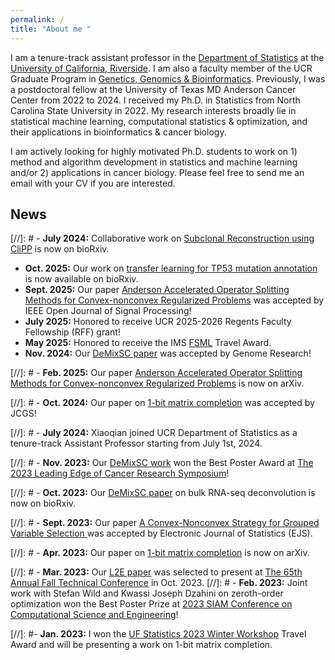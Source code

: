 ```yaml
---
permalink: /
title: "About me "
---
```


I am a tenure-track assistant professor in the [Department of Statistics](https://statistics.ucr.edu/) at the [University of California, Riverside](https://www.ucr.edu/). I am also a faculty member of the UCR Graduate Program in [Genetics, Genomics & Bioinformatics](https://genetics.ucr.edu/). Previously, I was a postdoctoral fellow at the University of Texas MD Anderson Cancer Center from 2022 to 2024. I received my Ph.D. in Statistics from North Carolina State University in 2022. 
My research interests broadly lie in statistical machine learning, computational statistics & optimization, and their applications in bioinformatics & cancer biology. 

I am actively looking for highly motivated Ph.D. students to work on 1) method and algorithm development in statistics and machine learning and/or 2) applications in cancer biology. Please feel free to send me an email with your CV if you are interested. 


##  News
[//]: # - **July 2024:** Collaborative work on [Subclonal Reconstruction using CliPP](https://www.biorxiv.org/content/10.1101/2024.07.03.601939v1) is now on bioRxiv.
- **Oct. 2025:** Our work on [transfer learning for TP53 mutation annotation](https://www.biorxiv.org/content/10.1101/2025.10.06.680732v1) is now available on bioRxiv. 
- **Sept. 2025:** Our paper [Anderson Accelerated Operator Splitting Methods for Convex-nonconvex Regularized Problems](https://arxiv.org/abs/2502.14269) was accepted by IEEE Open Journal of Signal Processing!
- **July 2025:** Honored to receive UCR 2025-2026 Regents Faculty Fellowship (RFF) grant!  
- **May 2025:** Honored to receive the IMS [FSML](https://fsmlims.wixsite.com/fsml25) Travel Award. 
- **Nov. 2024:** Our [DeMixSC paper](https://www.biorxiv.org/content/10.1101/2023.10.10.561733v3) was accepted by Genome Research!

[//]: # - **Feb. 2025:** Our paper [Anderson Accelerated Operator Splitting Methods for Convex-nonconvex Regularized Problems](https://arxiv.org/abs/2502.14269) is now on arXiv. 

[//]: # - **Oct. 2024:** Our paper on [1-bit matrix completion](https://arxiv.org/abs/2304.13940) was accepted by JCGS!

[//]: # - **July 2024:**  Xiaoqian joined UCR Department of Statistics as a tenure-track Assistant Professor starting from July 1st, 2024. 


[//]: # - **Nov. 2023:** Our [DeMixSC work](https://www.biorxiv.org/content/10.1101/2023.10.10.561733v1) won the Best Poster Award at [The 2023 Leading Edge of Cancer Research Symposium](https://www.mdanderson.org/research/research-resources/conferences-seminars/symposium-on-cancer-research.html)!

[//]: # - **Oct. 2023:** Our [DeMixSC paper](https://www.biorxiv.org/content/10.1101/2023.10.10.561733v1) on bulk RNA-seq deconvolution is now on bioRxiv.

[//]: # - **Sept. 2023:** Our paper [A Convex-Nonconvex Strategy for Grouped Variable Selection ](https://arxiv.org/abs/2111.15075) was accepted by Electronic Journal of Statistics (EJS).

[//]: # - **Apr. 2023:** Our paper on [1-bit matrix completion](https://arxiv.org/abs/2304.13940) is now on arXiv.

[//]: # - **Mar. 2023:** Our [L2E paper](https://www.tandfonline.com/doi/full/10.1080/00401706.2022.2118172) was selected to present at [The 65th Annual Fall Technical Conference](https://falltechnicalconference.org/) in Oct. 2023.
[//]: # - **Feb. 2023:** Joint work with Stefan Wild and Kwassi Joseph Dzahini on zeroth-order optimization won the Best Poster Prize at [2023 SIAM Conference on Computational Science and Engineering](https://www.siam.org/conferences/cm/conference/cse23)!

[//]: #- **Jan. 2023:** I won the [UF Statistics 2023 Winter Workshop](https://informatics.research.ufl.edu/event/statistics-annual-winter-workshop-2023/) Travel Award and will be presenting a work on 1-bit matrix completion.






